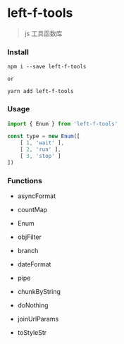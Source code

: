 # left-f-tools

> js 工具函数库



### Install

```shell
npm i --save left-f-tools

or

yarn add left-f-tools
```





### Usage

```js
import { Enum } from 'left-f-tools'

const type = new Enum([
    [ 1, 'wait' ],
    [ 2, 'run' ],
    [ 3, 'stop' ]
])
```





### Functions

- asyncFormat

- countMap

- Enum

- objFilter

- branch

- dateFormat

- pipe

- chunkByString

- doNothing

- joinUrlParams

- toStyleStr

  



